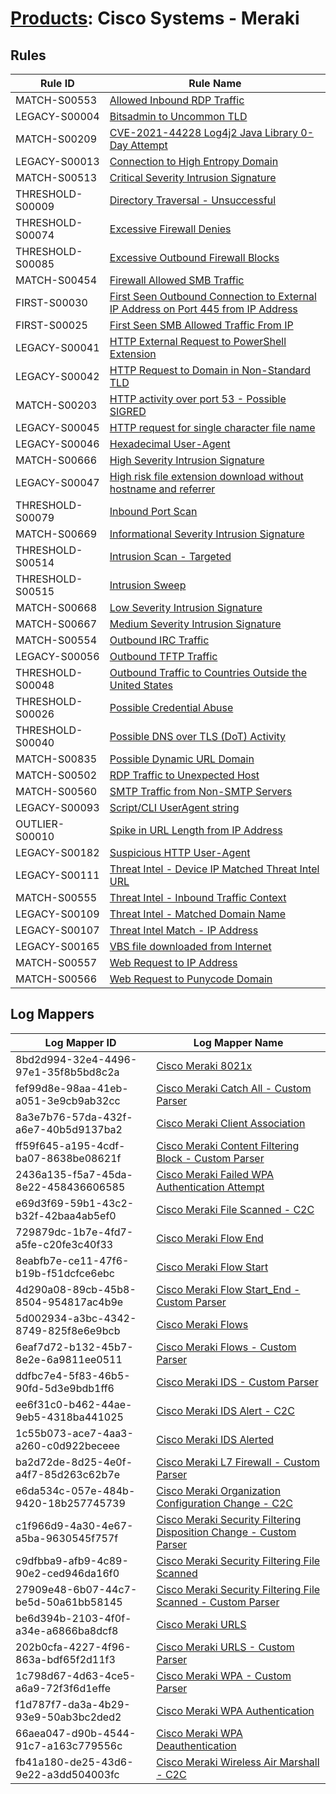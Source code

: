 # [Products](README.md): Cisco Systems - Meraki

## Rules

|Rule ID|Rule Name|
|----|----|
|MATCH-S00553|[Allowed Inbound RDP Traffic](../rules/MATCH-S00553.md)|
|LEGACY-S00004|[Bitsadmin to Uncommon TLD](../rules/LEGACY-S00004.md)|
|MATCH-S00209|[CVE-2021-44228 Log4j2 Java Library 0-Day Attempt](../rules/MATCH-S00209.md)|
|LEGACY-S00013|[Connection to High Entropy Domain](../rules/LEGACY-S00013.md)|
|MATCH-S00513|[Critical Severity Intrusion Signature](../rules/MATCH-S00513.md)|
|THRESHOLD-S00009|[Directory Traversal - Unsuccessful](../rules/THRESHOLD-S00009.md)|
|THRESHOLD-S00074|[Excessive Firewall Denies](../rules/THRESHOLD-S00074.md)|
|THRESHOLD-S00085|[Excessive Outbound Firewall Blocks](../rules/THRESHOLD-S00085.md)|
|MATCH-S00454|[Firewall Allowed SMB Traffic](../rules/MATCH-S00454.md)|
|FIRST-S00030|[First Seen Outbound Connection to External IP Address on Port 445 from IP Address](../rules/FIRST-S00030.md)|
|FIRST-S00025|[First Seen SMB Allowed Traffic From IP](../rules/FIRST-S00025.md)|
|LEGACY-S00041|[HTTP External Request to PowerShell Extension](../rules/LEGACY-S00041.md)|
|LEGACY-S00042|[HTTP Request to Domain in Non-Standard TLD](../rules/LEGACY-S00042.md)|
|MATCH-S00203|[HTTP activity over port 53 - Possible SIGRED](../rules/MATCH-S00203.md)|
|LEGACY-S00045|[HTTP request for single character file name](../rules/LEGACY-S00045.md)|
|LEGACY-S00046|[Hexadecimal User-Agent](../rules/LEGACY-S00046.md)|
|MATCH-S00666|[High Severity Intrusion Signature](../rules/MATCH-S00666.md)|
|LEGACY-S00047|[High risk file extension download without hostname and referrer](../rules/LEGACY-S00047.md)|
|THRESHOLD-S00079|[Inbound Port Scan](../rules/THRESHOLD-S00079.md)|
|MATCH-S00669|[Informational Severity Intrusion Signature](../rules/MATCH-S00669.md)|
|THRESHOLD-S00514|[Intrusion Scan - Targeted](../rules/THRESHOLD-S00514.md)|
|THRESHOLD-S00515|[Intrusion Sweep](../rules/THRESHOLD-S00515.md)|
|MATCH-S00668|[Low Severity Intrusion Signature](../rules/MATCH-S00668.md)|
|MATCH-S00667|[Medium Severity Intrusion Signature](../rules/MATCH-S00667.md)|
|MATCH-S00554|[Outbound IRC Traffic](../rules/MATCH-S00554.md)|
|LEGACY-S00056|[Outbound TFTP Traffic](../rules/LEGACY-S00056.md)|
|THRESHOLD-S00048|[Outbound Traffic to Countries Outside the United States](../rules/THRESHOLD-S00048.md)|
|THRESHOLD-S00026|[Possible Credential Abuse](../rules/THRESHOLD-S00026.md)|
|THRESHOLD-S00040|[Possible DNS over TLS (DoT) Activity](../rules/THRESHOLD-S00040.md)|
|MATCH-S00835|[Possible Dynamic URL Domain](../rules/MATCH-S00835.md)|
|MATCH-S00502|[RDP Traffic to Unexpected Host](../rules/MATCH-S00502.md)|
|MATCH-S00560|[SMTP Traffic from Non-SMTP Servers](../rules/MATCH-S00560.md)|
|LEGACY-S00093|[Script/CLI UserAgent string](../rules/LEGACY-S00093.md)|
|OUTLIER-S00010|[Spike in URL Length from IP Address](../rules/OUTLIER-S00010.md)|
|LEGACY-S00182|[Suspicious HTTP User-Agent](../rules/LEGACY-S00182.md)|
|LEGACY-S00111|[Threat Intel - Device IP Matched Threat Intel URL](../rules/LEGACY-S00111.md)|
|MATCH-S00555|[Threat Intel - Inbound Traffic Context](../rules/MATCH-S00555.md)|
|LEGACY-S00109|[Threat Intel - Matched Domain Name](../rules/LEGACY-S00109.md)|
|LEGACY-S00107|[Threat Intel Match - IP Address](../rules/LEGACY-S00107.md)|
|LEGACY-S00165|[VBS file downloaded from Internet](../rules/LEGACY-S00165.md)|
|MATCH-S00557|[Web Request to IP Address](../rules/MATCH-S00557.md)|
|MATCH-S00566|[Web Request to Punycode Domain](../rules/MATCH-S00566.md)|


## Log Mappers

|Log Mapper ID|Log Mapper Name|
|----|----|
|8bd2d994-32e4-4496-97e1-35f8b5bd8c2a|[Cisco Meraki 8021x](../mappings/8bd2d994-32e4-4496-97e1-35f8b5bd8c2a.md)|
|fef99d8e-98aa-41eb-a051-3e9cb9ab32cc|[Cisco Meraki Catch All - Custom Parser](../mappings/fef99d8e-98aa-41eb-a051-3e9cb9ab32cc.md)|
|8a3e7b76-57da-432f-a6e7-40b5d9137ba2|[Cisco Meraki Client Association](../mappings/8a3e7b76-57da-432f-a6e7-40b5d9137ba2.md)|
|ff59f645-a195-4cdf-ba07-8638be08621f|[Cisco Meraki Content Filtering Block - Custom Parser](../mappings/ff59f645-a195-4cdf-ba07-8638be08621f.md)|
|2436a135-f5a7-45da-8e22-458436606585|[Cisco Meraki Failed WPA Authentication Attempt](../mappings/2436a135-f5a7-45da-8e22-458436606585.md)|
|e69d3f69-59b1-43c2-b32f-42baa4ab5ef0|[Cisco Meraki File Scanned - C2C](../mappings/e69d3f69-59b1-43c2-b32f-42baa4ab5ef0.md)|
|729879dc-1b7e-4fd7-a5fe-c20fe3c40f33|[Cisco Meraki Flow End](../mappings/729879dc-1b7e-4fd7-a5fe-c20fe3c40f33.md)|
|8eabfb7e-ce11-47f6-b19b-f51dcfce6ebc|[Cisco Meraki Flow Start](../mappings/8eabfb7e-ce11-47f6-b19b-f51dcfce6ebc.md)|
|4d290a08-89cb-45b8-8504-954817ac4b9e|[Cisco Meraki Flow Start_End - Custom Parser](../mappings/4d290a08-89cb-45b8-8504-954817ac4b9e.md)|
|5d002934-a3bc-4342-8749-825f8e6e9bcb|[Cisco Meraki Flows](../mappings/5d002934-a3bc-4342-8749-825f8e6e9bcb.md)|
|6eaf7d72-b132-45b7-8e2e-6a9811ee0511|[Cisco Meraki Flows - Custom Parser](../mappings/6eaf7d72-b132-45b7-8e2e-6a9811ee0511.md)|
|ddfbc7e4-5f83-46b5-90fd-5d3e9bdb1ff6|[Cisco Meraki IDS - Custom Parser](../mappings/ddfbc7e4-5f83-46b5-90fd-5d3e9bdb1ff6.md)|
|ee6f31c0-b462-44ae-9eb5-4318ba441025|[Cisco Meraki IDS Alert - C2C](../mappings/ee6f31c0-b462-44ae-9eb5-4318ba441025.md)|
|1c55b073-ace7-4aa3-a260-c0d922beceee|[Cisco Meraki IDS Alerted](../mappings/1c55b073-ace7-4aa3-a260-c0d922beceee.md)|
|ba2d72de-8d25-4e0f-a4f7-85d263c62b7e|[Cisco Meraki L7 Firewall - Custom Parser](../mappings/ba2d72de-8d25-4e0f-a4f7-85d263c62b7e.md)|
|e6da534c-057e-484b-9420-18b257745739|[Cisco Meraki Organization Configuration Change - C2C](../mappings/e6da534c-057e-484b-9420-18b257745739.md)|
|c1f966d9-4a30-4e67-a5ba-9630545f757f|[Cisco Meraki Security Filtering Disposition Change - Custom Parser](../mappings/c1f966d9-4a30-4e67-a5ba-9630545f757f.md)|
|c9dfbba9-afb9-4c89-90e2-ced946da16f0|[Cisco Meraki Security Filtering File Scanned](../mappings/c9dfbba9-afb9-4c89-90e2-ced946da16f0.md)|
|27909e48-6b07-44c7-be5d-50a61bb58145|[Cisco Meraki Security Filtering File Scanned - Custom Parser](../mappings/27909e48-6b07-44c7-be5d-50a61bb58145.md)|
|be6d394b-2103-4f0f-a34e-a6866ba8dcf8|[Cisco Meraki URLS](../mappings/be6d394b-2103-4f0f-a34e-a6866ba8dcf8.md)|
|202b0cfa-4227-4f96-863a-bdf65f2d11f3|[Cisco Meraki URLS - Custom Parser](../mappings/202b0cfa-4227-4f96-863a-bdf65f2d11f3.md)|
|1c798d67-4d63-4ce5-a6a9-72f3f6d1effe|[Cisco Meraki WPA - Custom Parser](../mappings/1c798d67-4d63-4ce5-a6a9-72f3f6d1effe.md)|
|f1d787f7-da3a-4b29-93e9-50ab3bc2ded2|[Cisco Meraki WPA Authentication](../mappings/f1d787f7-da3a-4b29-93e9-50ab3bc2ded2.md)|
|66aea047-d90b-4544-91c7-a163c779556c|[Cisco Meraki WPA Deauthentication](../mappings/66aea047-d90b-4544-91c7-a163c779556c.md)|
|fb41a180-de25-43d6-9e22-a3dd504003fc|[Cisco Meraki Wireless Air Marshall - C2C](../mappings/fb41a180-de25-43d6-9e22-a3dd504003fc.md)|


